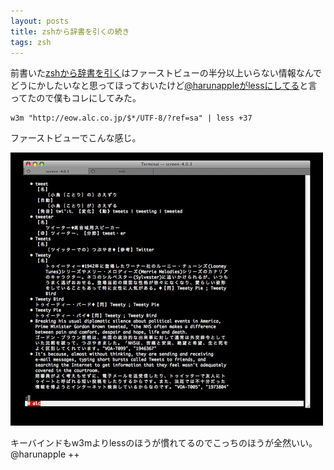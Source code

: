 ```yaml
---
layout: posts
title: zshから辞書を引くの続き
tags: zsh
---
```


前書いた[zshから辞書を引く](/archive/2009/10/06093250.html)はファーストビューの半分以上いらない情報なんでどうにかしたいなと思ってほっておいたけど[@harunappleがlessにしてる](http://twitter.com/harunapple/statuses/7975690388)と言ってたので僕もコレにしてみた。

    w3m "http://eow.alc.co.jp/$*/UTF-8/?ref=sa" | less +37

ファーストビューでこんな感じ。

![alc検索のファーストビュー](/img/posts/2010-01-20-20142405/alc.png)

キーバインドもw3mよりlessのほうが慣れてるのでこっちのほうが全然いい。@harunapple ++
